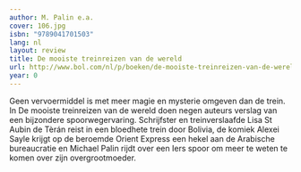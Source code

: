 ```yaml
---
author: M. Palin e.a.
cover: 106.jpg
isbn: "9789041701503"
lang: nl
layout: review
title: De mooiste treinreizen van de wereld
url: http://www.bol.com/nl/p/boeken/de-mooiste-treinreizen-van-de-wereld/666835199/index.html
year: 0
---
```


Geen vervoermiddel is met meer magie en mysterie omgeven dan de trein. In De mooiste treinreizen van de wereld doen negen auteurs verslag van een bijzondere spoorwegervaring. Schrijfster en treinverslaafde Lisa St Aubin de Tèrán reist in een bloedhete trein door Bolivia, de komiek Alexei Sayle krijgt op de beroemde Orient Express een hekel aan de Arabische bureaucratie en Michael Palin rijdt over een Iers spoor om meer te weten te komen over zijn overgrootmoeder.
